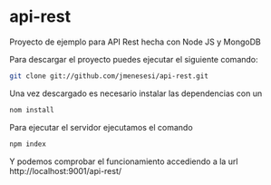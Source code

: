# api-rest
Proyecto de ejemplo para API Rest hecha con Node JS y MongoDB

Para descargar el proyecto puedes ejecutar el siguiente comando:

```bash
git clone git://github.com/jmenesesi/api-rest.git
```

Una vez descargado es necesario instalar las dependencias con un 

```bash
nom install
```

Para ejecutar el servidor ejecutamos el comando

```bash
npm index
```

Y podemos comprobar el funcionamiento accediendo a la url http://localhost:9001/api-rest/
